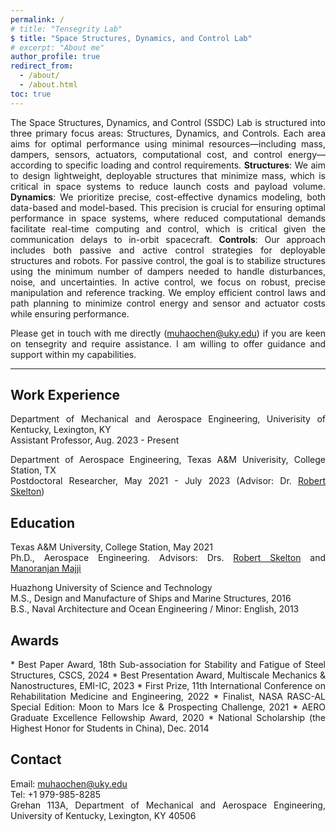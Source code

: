 ```yaml
---
permalink: /
# title: "Tensegrity Lab"
$ title: "Space Structures, Dynamics, and Control Lab"
# excerpt: "About me"
author_profile: true
redirect_from:
  - /about/
  - /about.html
toc: true
---
```


<div style="text-align: justify;" markdown="1">

<!-- ## Tensegrity Lab -->
<!-- , integrated with signal processing resource design.  -->
<!-- rewrite -->
<!-- Tensegrity Lab seeks to develop new analytical tools to merge structure and control design with material science to create new structures and material systems. The structural paradigm for this research is tensegrity systems, creating minimal mass systems that allow minimal control energy within the constraints of allowable computational and sensing/actuating resources. The lab builds physical demonstrations of this integrated system design philosophy with material science to create new material systems. Robots are designed to deploy from small stowed packages. Robots are designed to harvest rocks and regolith from asteroids or the moon. Tensegrity structures are designed for deployment in space. Tensegrity Robots are designed to build tensegrity structures in space autonomously. Wings are designed without hinged surfaces to controllable shapes. Antennas are designed for deployment in space within operational accuracies. Impact tensegrity structures are designed to protect payloads at the impact on the moon or Mars. These studies employ data-based as well as model-based control methods. -->

The Space Structures, Dynamics, and Control (SSDC) Lab is structured into three primary focus areas: Structures, Dynamics, and Controls. Each area aims for optimal performance using minimal resources—including mass, dampers, sensors, actuators, computational cost, and control energy—according to specific loading and control requirements. **Structures**: We aim to design lightweight, deployable structures that minimize mass, which is critical in space systems to reduce launch costs and payload volume. **Dynamics**: We prioritize precise, cost-effective dynamics modeling, both data-based and model-based. This precision is crucial for ensuring optimal performance in space systems, where reduced computational demands facilitate real-time computing and control, which is critical given the communication delays to in-orbit spacecraft. **Controls**: Our approach includes both passive and active control strategies for deployable structures and robots. For passive control, the goal is to stabilize structures using the minimum number of dampers needed to handle disturbances, noise, and uncertainties. In active control, we focus on robust, precise manipulation and reference tracking. We employ efficient control laws and path planning to minimize control energy and sensor and actuator costs while ensuring performance.



Please get in touch with me directly (muhaochen@uky.edu) if you are keen on tensegrity and require assistance. I am willing to offer guidance and support within my capabilities.

<!-- ## Research Keywords -->

<!--<div style="text-align: justify">  </div> -->
<!-- Muhao Chen, Ph.D., is a postdoctoral researcher at the Department of Aerospace Engineering, Texas A&M University, College Station. I am affiliated with the [Tensegrity Lab](https://bobskelton.github.io/) and [Land Air & Space Robotics (LASR) Laboratory](https://lasr.tamu.edu/) at Texas A&M University, College Station, TX.  -->
<!-- Muhao Chen, Ph.D., is an assistant professor at the Department of Mechanical and Aerospace Engineering, University of Kentucky, Lexington, KY. His research can be found on the [Research](https://muhao-chen.github.io/research/) page.  -->

<!-- ## Research Keywords -->
<!-- Tensegrity, Space Systems, Dynamics and Control Theory, Lightweight Deployable Automated Structures/Robotics, Noval Structure and Material Systems  -->
<!-- Tensegrity, Space Systems, Lightweight Structures, Deployable Structures, Noval Structure and Material Systems, Deployment Strategy -->

<!-- Dynamics and Control Theory, Lightweight Deployable Automated Structures/Robotics, Noval Structure and Material Systems  -->

<!-- Integrating Structure and Control Design -->

<!--His work mainly involves:</div>
* Integrating Structure and Control Design for Modeling and Control of Complex Systems
* Deployable Automated Systems 
* Lightweight Infrastructures for Long-term Earth/Planetary Explorations 
-->
<!--for Deep Space Explorations and Air, Land, and Underwater Applications-->

<!--Integrating Structure & Control Design, Robotics, Tensegrity, System Design, Space Habitat Design, Moon & Mar Mining, Dynamical Systems Theory, Model-Based and Data-based Control, Signal Processing, Fluid-based Structures.-->
---

## Work Experience
Department of Mechanical and Aerospace Engineering, Univerisity of Kentucky, Lexington, KY    
Assistant Professor, Aug. 2023 - Present

Department of Aerospace Engineering, Texas A&M Univerisity, College Station, TX    
Postdoctoral Researcher, May 2021 - July 2023 (Advisor: Dr. [Robert Skelton](https://bobskelton.github.io/))

<!-- Think -->
<!-- National Instruments Corporation
Assistant Application Engineer, July 2013 - Jan. 2015 -->
 <!-- & LabVIEW Club President at HUST, July 2013 - Jan. 2015  -->

 <!-- Considering add useful links for learning, orgnizations -->

## Education 
Texas A&M University, College Station, May 2021    
Ph.D., Aerospace Engineering. Advisors: Drs. [Robert Skelton](https://bobskelton.github.io/) and [Manoranjan Majji](https://engineering.tamu.edu/aerospace/profiles/majji-manoranjan.html)

Huazhong University of Science and Technology    
M.S., Design and Manufacture of Ships and Marine Structures, 2016      
B.S., Naval Architecture and Ocean Engineering / Minor: English, 2013

<!--
## Research Interest
* Integrating Structure & Control Design    
* Robotics and lightweight automated system
* Tensegrity and Origami Systems
* Dynamics and Control Theory    
* Space Systems and Infrastructures
-->

## Awards
<div style="text-align: justify;" markdown="1">
* Best Paper Award, 18th Sub-association for Stability and Fatigue of Steel Structures, CSCS, 2024
<!-- * Outstanding Award, Natural Science Academic Papers, Suzhou City, 2024  -->
* Best Presentation Award, Multiscale Mechanics & Nanostructures, EMI-IC, 2023
* First Prize, 11th International Conference on Rehabilitation Medicine and Engineering, 2022
* Finalist, NASA RASC-AL Special Edition: Moon to Mars Ice & Prospecting Challenge, 2021
* AERO Graduate Excellence Fellowship Award, 2020
<!-- * AERO Travel Grant, Texas A&M University, College Station, 2018-2019 -->
<!-- * First Prize, National Marine Vehicle Design Competition, Jul. 2015 -->
* National Scholarship (the Highest Honor for Students in China), Dec. 2014
<!-- * The Unique National Special Prize, Sunbird Cup Yacht Design Contest, Dec. 2014 -->
<!-- * First Prize, 6th National Contest on Energy Saving and Emission Reduction, Aug. 2013 -->
<!-- * Second Prize, the National Virtual Instrument Contest, May 2013 -->
<!-- * National Encouragement Scholarship, Oct. 2012 -->
<!-- * First Prize, 28th Hubei 12·9 Poetry and Prose Contest, Dec. 2012 -->
<!-- * Gold Prize, Provincial 7th Challenge Cup University Competition, Jun. 2012 -->
</div>

## Contact
Email: muhaochen@uky.edu        
Tel: +1 979-985-8285            
Grehan 113A, Department of Mechanical and Aerospace Engineering, University of Kentucky, Lexington, KY 40506

<!-- ](https://engineering.tamu.edu/aerospace/about/facts.html), [TAMU](https://www.tamu.edu/)       -->

 <!-- 113A Grehan -->